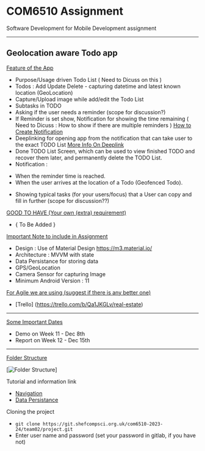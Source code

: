 # COM6510 Assignment

Software Development for Mobile Development assignment

---

## Geolocation aware Todo app

<ins>Feature of the App</ins>

* Purpose/Usage driven Todo List ( Need to Dicuss on this )
* Todos : Add Update Delete - capturing datetime and latest known location (GeoLocation)
* Capture/Upload image while add/edit the Todo List
* Subtasks in TODO
* Asking if the user needs a reminder (scope for discussion?)
* If Reminder is set show, Notification for showing the time remaining  (  Need to Dicuss : How to
  show if there are multiple
  reminders ) [How to Create Notification](https://developer.android.com/develop/ui/views/notifications/build-notification)
* Deeplinking for opening app from the notification that can take user to the exact TODO
  List [More Info On Deeplink]( https://developer.android.com/training/app-links/deep-linking )
* Done TODO List Screen, which can be used to view finished TODO and recover them later, and
  permanently delete the TODO List.
* Notification :

- When the reminder time is reached.
- When the user arrives at the location of a Todo (Geofenced Todo).

* Showing typical tasks (for your users/focus) that a User can copy and fill in further (scope for
  discussion??)

<ins> GOOD TO HAVE (Your own (extra) requirement) <ins>
* { To Be Added } 

<ins>Important Note to include in Assignment </ins>

* Design : Use of Material Design https://m3.material.io/
* Architecture : MVVM with state
* Data Persistance for storing data
* GPS/GeoLocation
* Camera Sensor for capturing Image
* Minimum Android Version : 11

<ins>For Agile we are using (suggest if there is any better one) </ins>

* [Trello] (https://trello.com/b/Qa1JKGLv/real-estate)

----
<ins> Some Important Dates </ins>
- Demo on Week 11 - Dec 8th
- Report on Week 12 - Dec 15th

---

<ins> Folder Structure </ins>

[![Folder Structure](./documents/images/folder_structure.png, "Hello World")]

Tutorial and information link

* [Navigation](https://developer.android.com/jetpack/compose/navigation)
* [Data Persistance](https://developer.android.com/courses/android-basics-kotlin/unit-5)

Cloning the project

* ``` git clone https://git.shefcompsci.org.uk/com6510-2023-24/team02/project.git ```
* Enter user name and password (set your password in gitlab, if you have not)




